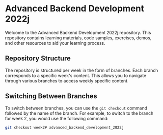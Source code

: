 # Advanced Backend Development 2022j

Welcome to the Advanced Backend Development 2022j repository. This repository contains learning materials, code samples, exercises, demos, and other resources to aid your learning process.

## Repository Structure

The repository is structured per week in the form of branches. Each branch corresponds to a specific week's content. This allows you to navigate through various branches to access weekly specific content.

## Switching Between Branches

To switch between branches, you can use the `git checkout` command followed by the name of the branch. For example, to switch to the branch for week 2, you would use the following command:

```bash
git checkout week2# advanced_backend_development_2022j